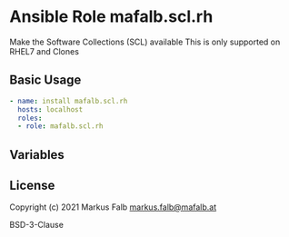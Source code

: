 # Ansible Role mafalb.scl.rh

Make the Software Collections (SCL) available
This is only supported on RHEL7 and Clones

## Basic Usage

```yaml
- name: install mafalb.scl.rh
  hosts: localhost
  roles:
  - role: mafalb.scl.rh
```

## Variables

## License

Copyright (c) 2021 Markus Falb <markus.falb@mafalb.at>

BSD-3-Clause
